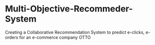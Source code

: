 # Multi-Objective-Recommeder-System
Creating a Collaborative Recommendation System to predict e-clicks, e-orders for an e-commerce company OTTO
